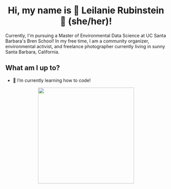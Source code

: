 <h1 align="center">Hi, my name is 🌺 Leilanie Rubinstein 🌺 (she/her)!</h1>

Currently, I'm pursuing a Master of Environmental Data Science at UC Santa Barbara's Bren School! In my free time, I am a
community organizer, environmental activist, and freelance photographer currently living in sunny Santa Barbara, California. 

## What am I up to?
- 🌱 I’m currently learning how to code!
  
<center><img align='center' src='https://github.com/user-attachments/assets/aea9a402-2bff-474b-b5ea-33ac73e77884' width='300'></center>

<!--
--
**leirubinstein/leirubinstein** is a ✨ _special_ ✨ repository because its `README.md` (this file) appears on your GitHub profile.

Here are some ideas to get you started:

- 🔭 I’m currently working on ...
- 🌱 I’m currently learning ...
- 👯 I’m looking to collaborate on ...
- 🤔 I’m looking for help with ...
- 💬 Ask me about ...
- 📫 How to reach me: ...
- 😄 Pronouns: ...
- ⚡ Fun fact: ...
-->
